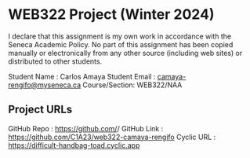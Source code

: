 # WEB322 Project (Winter 2024)

I declare that this assignment is my own work in accordance with the Seneca Academic Policy.
No part of this assignment has been copied manually or electronically from any other source
(including web sites) or distributed to other students.

Student Name  : Carlos Amaya
Student Email : camaya-rengifo@myseneca.ca
Course/Section: WEB322/NAA

## Project URLs
GitHub Repo   : https://github.com/<web322-camaya-rengifo>/
GitHub Link   : https://github.com/C1A23/web322-camaya-rengifo
Cyclic URL    : https://difficult-handbag-toad.cyclic.app

